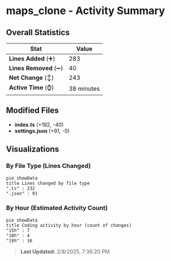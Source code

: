# maps_clone - Activity Summary 

## Overall Statistics

| Stat                   | Value                                                             |
| ---------------------- | ----------------------------------------------------------------- |
| **Lines Added** (➕)   | 283                                          |
| **Lines Removed** (➖) | 40                                        |
| **Net Change** (↕)    | 243                |
| **Active Time** (⌚)   | 38 minutes |


## Modified Files
- **index.ts** (+192, -40)
- **settings.json** (+91, -0)

## Visualizations

### By File Type (Lines Changed)

```mermaid
pie showData
title Lines changed by file type
".ts" : 232
".json" : 91
```

### By Hour (Estimated Activity Count)

```mermaid
pie showData
title Coding activity by hour (count of changes)
"15h" : 7
"18h" : 4
"19h" : 16
```


> **Last Updated:** 2/8/2025, 7:36:20 PM